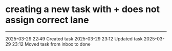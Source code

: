 creating a new task with + does not assign correct lane
===

---

2025-03-29 22:49	Created task
2025-03-29 23:12	Updated task
2025-03-29 23:12	Moved task from inbox to done
